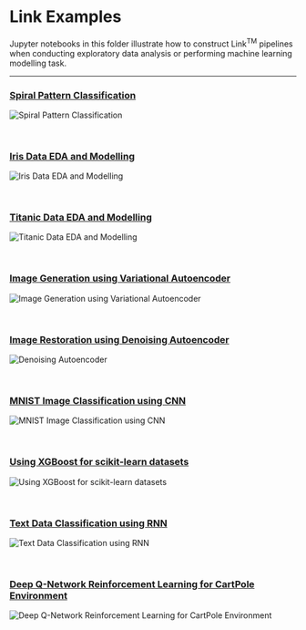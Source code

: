 # Link Examples

Jupyter notebooks in this folder illustrate how to construct Link<sup>TM</sup> pipelines when conducting exploratory data analysis or performing machine learning modelling task.

---

### [Spiral Pattern Classification](spiral_classification.ipynb)

![Spiral Pattern Classification](screenshots/spiral_classification.png)

<br>

### [Iris Data EDA and Modelling](sklearn_iris.ipynb)
![Iris Data EDA and Modelling](screenshots/sklearn_iris.png)


<br>

### [Titanic Data EDA and Modelling](sklearn_titanic.ipynb)
![Titanic Data EDA and Modelling](screenshots/sklearn_titanic.png)

<br>

### [Image Generation using Variational Autoencoder](vae_mnist_generation.ipynb)
![Image Generation using Variational Autoencoder](screenshots/vae_mnist_generation.png)

<br>

### [Image Restoration using Denoising Autoencoder](denoising_autoencoder_pytorch.ipynb)
![Denoising Autoencoder](screenshots/denoising_autoencoder_pytorch.png)

<br>

### [MNIST Image Classification using CNN](cnn_mnist_classification.ipynb)
![MNIST Image Classification using CNN](screenshots/cnn_mnist_classification.png)

<br>

### [Using XGBoost for scikit-learn datasets](using-xgboost-with-scikit-learn.ipynb)
![Using XGBoost for scikit-learn datasets](screenshots/using-xgboost-with-scikit-learn.png)

<br>

### [Text Data Classification using RNN](seq_classification.ipynb)
![Text Data Classification using RNN](screenshots/seq_classification.png)

<br>

### [Deep Q-Network Reinforcement Learning for CartPole Environment](DQLearning-cartpole-example.ipynb)
![Deep Q-Network Reinforcement Learning for CartPole Environment](screenshots/DQLearning-catpole-example.png)
